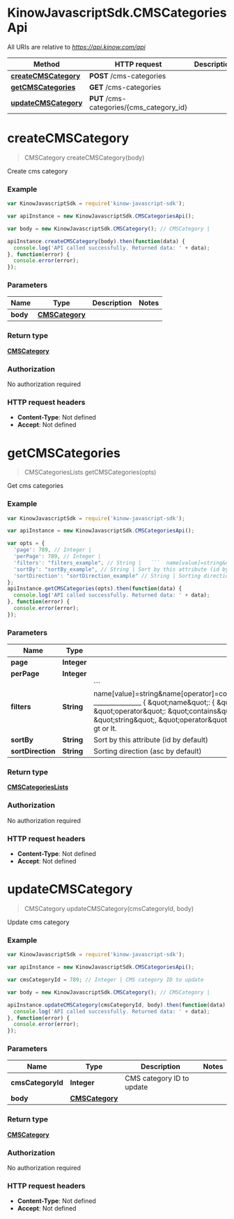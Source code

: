 # KinowJavascriptSdk.CMSCategoriesApi

All URIs are relative to *https://api.kinow.com/api*

Method | HTTP request | Description
------------- | ------------- | -------------
[**createCMSCategory**](CMSCategoriesApi.md#createCMSCategory) | **POST** /cms-categories | 
[**getCMSCategories**](CMSCategoriesApi.md#getCMSCategories) | **GET** /cms-categories | 
[**updateCMSCategory**](CMSCategoriesApi.md#updateCMSCategory) | **PUT** /cms-categories/{cms_category_id} | 


<a name="createCMSCategory"></a>
# **createCMSCategory**
> CMSCategory createCMSCategory(body)



Create cms category

### Example
```javascript
var KinowJavascriptSdk = require('kinow-javascript-sdk');

var apiInstance = new KinowJavascriptSdk.CMSCategoriesApi();

var body = new KinowJavascriptSdk.CMSCategory(); // CMSCategory | 

apiInstance.createCMSCategory(body).then(function(data) {
  console.log('API called successfully. Returned data: ' + data);
}, function(error) {
  console.error(error);
});

```

### Parameters

Name | Type | Description  | Notes
------------- | ------------- | ------------- | -------------
 **body** | [**CMSCategory**](CMSCategory.md)|  | 

### Return type

[**CMSCategory**](CMSCategory.md)

### Authorization

No authorization required

### HTTP request headers

 - **Content-Type**: Not defined
 - **Accept**: Not defined

<a name="getCMSCategories"></a>
# **getCMSCategories**
> CMSCategoriesLists getCMSCategories(opts)



Get cms categories

### Example
```javascript
var KinowJavascriptSdk = require('kinow-javascript-sdk');

var apiInstance = new KinowJavascriptSdk.CMSCategoriesApi();

var opts = { 
  'page': 789, // Integer | 
  'perPage': 789, // Integer | 
  'filters': "filters_example", // String |   ```  name[value]=string&name[operator]=contains&date_add[value]=string&date_add[operator]=lt  _______________    {      \"name\": {          \"value\": \"string\",          \"operator\": \"contains\"      },      \"date_add\": {          \"value\": \"string\",          \"operator\": \"lt\"      }  } ```  Operator can be strict, contains, gt or lt.
  'sortBy': "sortBy_example", // String | Sort by this attribute (id by default)
  'sortDirection': "sortDirection_example" // String | Sorting direction (asc by default)
};
apiInstance.getCMSCategories(opts).then(function(data) {
  console.log('API called successfully. Returned data: ' + data);
}, function(error) {
  console.error(error);
});

```

### Parameters

Name | Type | Description  | Notes
------------- | ------------- | ------------- | -------------
 **page** | **Integer**|  | [optional] 
 **perPage** | **Integer**|  | [optional] 
 **filters** | **String**|   &#x60;&#x60;&#x60;  name[value]&#x3D;string&amp;name[operator]&#x3D;contains&amp;date_add[value]&#x3D;string&amp;date_add[operator]&#x3D;lt  _______________    {      \&quot;name\&quot;: {          \&quot;value\&quot;: \&quot;string\&quot;,          \&quot;operator\&quot;: \&quot;contains\&quot;      },      \&quot;date_add\&quot;: {          \&quot;value\&quot;: \&quot;string\&quot;,          \&quot;operator\&quot;: \&quot;lt\&quot;      }  } &#x60;&#x60;&#x60;  Operator can be strict, contains, gt or lt. | [optional] 
 **sortBy** | **String**| Sort by this attribute (id by default) | [optional] 
 **sortDirection** | **String**| Sorting direction (asc by default) | [optional] 

### Return type

[**CMSCategoriesLists**](CMSCategoriesLists.md)

### Authorization

No authorization required

### HTTP request headers

 - **Content-Type**: Not defined
 - **Accept**: Not defined

<a name="updateCMSCategory"></a>
# **updateCMSCategory**
> CMSCategory updateCMSCategory(cmsCategoryId, body)



Update cms category

### Example
```javascript
var KinowJavascriptSdk = require('kinow-javascript-sdk');

var apiInstance = new KinowJavascriptSdk.CMSCategoriesApi();

var cmsCategoryId = 789; // Integer | CMS category ID to update

var body = new KinowJavascriptSdk.CMSCategory(); // CMSCategory | 

apiInstance.updateCMSCategory(cmsCategoryId, body).then(function(data) {
  console.log('API called successfully. Returned data: ' + data);
}, function(error) {
  console.error(error);
});

```

### Parameters

Name | Type | Description  | Notes
------------- | ------------- | ------------- | -------------
 **cmsCategoryId** | **Integer**| CMS category ID to update | 
 **body** | [**CMSCategory**](CMSCategory.md)|  | 

### Return type

[**CMSCategory**](CMSCategory.md)

### Authorization

No authorization required

### HTTP request headers

 - **Content-Type**: Not defined
 - **Accept**: Not defined

